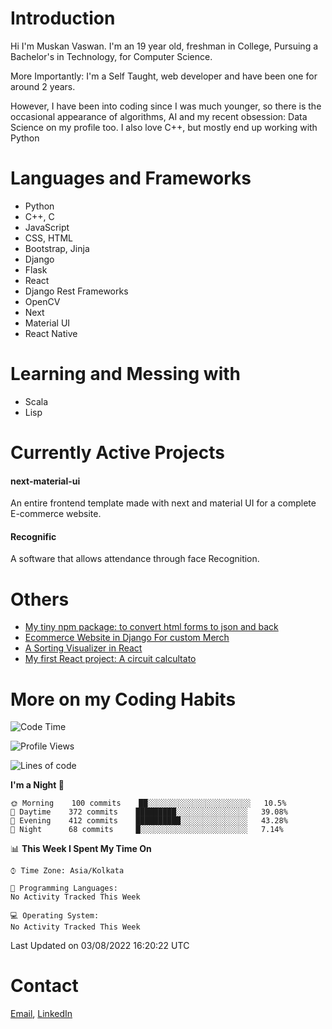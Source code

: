 <!-- - I’m currently working on:
&nbsp;&nbsp;&nbsp;&nbsp;&nbsp;&nbsp; *Circuits*[https://muskanvaswan.github.io/circuits] which, as the name suggests,  is a calculator for solving circuits with ease. This is my first React project
#### I’m currently learning : 
&nbsp;&nbsp;&nbsp;&nbsp;&nbsp;&nbsp; React.js
#### Ask me about:
&nbsp;&nbsp;&nbsp;&nbsp;&nbsp;&nbsp; Anything
#### How to reach me:
&nbsp;&nbsp;&nbsp;&nbsp;&nbsp;&nbsp; Email[mailto:muskanvaswan@gmail.com] LinkedIn[https://www.linkedin.com/in/muskan-vaswan?lipi=urn%3Ali%3Apage%3Ad_flagship3_profile_view_base_contact_details%3B%2FQpdlv5fQ12Ru4DkW2TysA%3D%3D]
#### Pronouns:
&nbsp;&nbsp;&nbsp;&nbsp;&nbsp;&nbsp; Her -->

# Introduction
Hi I'm Muskan Vaswan.
I'm an 19 year old,
freshman in College,
Pursuing a Bachelor's in Technology, for Computer Science.

More Importantly: I'm a Self Taught, web developer and have been one for around 2 years.

However, I have been into coding since I was much younger, so there is the occasional appearance of algorithms, AI and my recent obsession: Data Science on my profile too. I also love C++, but mostly end up working with Python


# Languages and Frameworks

- Python
- C++, C
- JavaScript
- CSS, HTML 
- Bootstrap, Jinja
- Django
- Flask
- React 
- Django Rest Frameworks
- OpenCV
- Next
- Material UI
- React Native

# Learning and Messing with 

- Scala 
- Lisp

# Currently Active Projects

#### next-material-ui
An entire frontend template made with next and material UI for a complete E-commerce website.

#### Recognific
A software that allows attendance through face Recognition.

# Others
- [My tiny npm package: to convert html forms to json and back](https://www.npmjs.com/package/forms-dynamically)
- [Ecommerce Website in Django For custom Merch](https://merch-commerce.herokuapp.com/)
- [A Sorting Visualizer in React](https://muskanvaswan.github.io/SortingVisualizer/)
- [My first React project: A circuit calcultato](https://muskanvaswan.github.io/circuits)

# More on my Coding Habits

<!--START_SECTION:waka-->
![Code Time](http://img.shields.io/badge/Code%20Time-527%20hrs%2050%20mins-blue)

![Profile Views](http://img.shields.io/badge/Profile%20Views-0-blue)

![Lines of code](https://img.shields.io/badge/From%20Hello%20World%20I%27ve%20Written--827%20Thousand%20lines%20of%20code-blue)

**I'm a Night 🦉** 

```text
🌞 Morning    100 commits    ██░░░░░░░░░░░░░░░░░░░░░░░   10.5% 
🌆 Daytime    372 commits    █████████░░░░░░░░░░░░░░░░   39.08% 
🌃 Evening    412 commits    ██████████░░░░░░░░░░░░░░░   43.28% 
🌙 Night      68 commits     █░░░░░░░░░░░░░░░░░░░░░░░░   7.14%

```


📊 **This Week I Spent My Time On** 

```text
⌚︎ Time Zone: Asia/Kolkata

💬 Programming Languages: 
No Activity Tracked This Week

💻 Operating System: 
No Activity Tracked This Week

```


 Last Updated on 03/08/2022 16:20:22 UTC
<!--END_SECTION:waka-->

# Contact

[Email](mailto:muskanvaswan@gmail.com), [LinkedIn](https://www.linkedin.com/in/muskan-vaswan?lipi=urn%3Ali%3Apage%3Ad_flagship3_profile_view_base_contact_details%3B%2FQpdlv5fQ12Ru4DkW2TysA%3D%3D)



